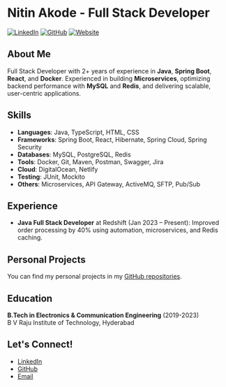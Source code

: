 # Nitin Akode - Full Stack Developer

[![LinkedIn](https://img.shields.io/badge/LinkedIn-Profile-blue)](https://www.linkedin.com/in/nitin-akode-22a2831a7/)
[![GitHub](https://img.shields.io/badge/GitHub-nitinakode-black)](https://github.com/nitinakode)
[![Website](https://img.shields.io/badge/Website-Personal%20Portfolio-blue)](https://ntinakodeportfolio.netlify.app/)

## About Me
Full Stack Developer with 2+ years of experience in **Java**, **Spring Boot**, **React**, and **Docker**. Experienced in building **Microservices**, optimizing backend performance with **MySQL** and **Redis**, and delivering scalable, user-centric applications.

## Skills
- **Languages**: Java, TypeScript, HTML, CSS
- **Frameworks**: Spring Boot, React, Hibernate, Spring Cloud, Spring Security
- **Databases**: MySQL, PostgreSQL, Redis
- **Tools**: Docker, Git, Maven, Postman, Swagger, Jira
- **Cloud**: DigitalOcean, Netlify
- **Testing**: JUnit, Mockito
- **Others**: Microservices, API Gateway, ActiveMQ, SFTP, Pub/Sub

## Experience
- **Java Full Stack Developer** at Redshift (Jan 2023 – Present): Improved order processing by 40% using automation, microservices, and Redis caching.

## Personal Projects
You can find my personal projects in my [GitHub repositories](https://github.com/nitinakode).

## Education
**B.Tech in Electronics & Communication Engineering** (2019-2023)  
B V Raju Institute of Technology, Hyderabad

## Let's Connect!
- [LinkedIn](https://www.linkedin.com/in/nitin-akode-22a2831a7/)
- [GitHub](https://github.com/nitinakode)
- [Email](mailto:nitinakode@gmail.com)
